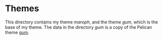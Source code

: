 # Themes
This directory contains my theme _maroph_, and the theme _gum_, which is the base of my
theme. The data in the directory _gum_ is a copy of the Pelican theme 
[gum](https://github.com/getpelican/pelican-themes/tree/master/gum).
